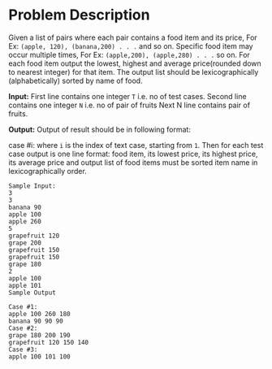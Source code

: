 # Problem Description
Given a list of pairs where each pair contains a food item and its price, For Ex: `(apple, 120), (banana,200) . . .` and so on.
Specific food item may occur multiple times, For Ex: `(apple,200), (apple,280) . . .` so on.
For each food item output the lowest, highest and average price(rounded down to nearest integer) for that item. The output list should be lexicographically (alphabetically) sorted by name of food.

**Input:**
First line contains one integer `T` i.e. no of test cases.
Second line contains one integer `N` i.e. no of pair of fruits
Next N line contains pair of fruits.

**Output:**
Output of result should be in following format:

case #i: where `i` is the index of text case, starting from `1`. Then for each test case output is one line format: food item, its lowest price, its highest price, its average price and output list of food items must be sorted item name in lexicographically order.

```
Sample Input:
3
3
banana 90
apple 100
apple 260
5
grapefruit 120
grape 200
grapefruit 150
grapefruit 150
grape 180
2
apple 100
apple 101
Sample Output

Case #1:
apple 100 260 180
banana 90 90 90
Case #2:
grape 180 200 190
grapefruit 120 150 140
Case #3:
apple 100 101 100
